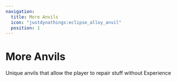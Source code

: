 ```yaml
---
navigation:
  title: More Anvils
  icon: "justdynathings:eclipse_alloy_anvil"
  position: 1
---
```


# More Anvils

Unique anvils that allow the player to repair stuff without Experience

<SubPages />

